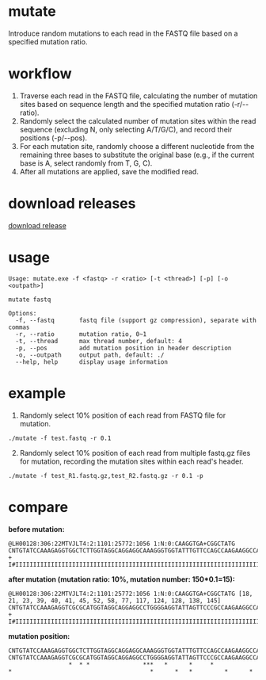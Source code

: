 # mutate
Introduce random mutations to each read in the FASTQ file based on a specified mutation ratio.

# workflow
1. Traverse each read in the FASTQ file, calculating the number of mutation sites based on sequence length and the specified mutation ratio (-r/--ratio).  
2. Randomly select the calculated number of mutation sites within the read sequence (excluding N, only selecting A/T/G/C), and record their positions (-p/--pos).  
3. For each mutation site, randomly choose a different nucleotide from the remaining three bases to substitute the original base (e.g., if the current base is A, select randomly from T, G, C).  
4. After all mutations are applied, save the modified read.

# download releases
[download release]()

# usage
```
Usage: mutate.exe -f <fastq> -r <ratio> [-t <thread>] [-p] [-o <outpath>]

mutate fastq

Options:
  -f, --fastq       fastq file (support gz compression), separate with commas
  -r, --ratio       mutation ratio, 0~1
  -t, --thread      max thread number, default: 4
  -p, --pos         add mutation position in header description
  -o, --outpath     output path, default: ./
  --help, help      display usage information
```

# example
1. Randomly select 10% position of each read from FASTQ file for mutation.
```
./mutate -f test.fastq -r 0.1
```
2. Randomly select 10% position of each read from multiple fastq.gz files for mutation, recording the mutation sites within each read's header.
```
./mutate -f test_R1.fastq.gz,test_R2.fastq.gz -r 0.1 -p
```

# compare
**before mutation:**
```
@LH00128:306:22MTVJLT4:2:1101:25772:1056 1:N:0:CAAGGTGA+CGGCTATG
CNTGTATCCAAAGAGGTGGCTCTTGGTAGGCAGGAGGCAAAGGGTGGTATTTGTTCCAGCCAAGAAGGCCAGACCACTTCTCTGTAGCTCATGTTCTTCTGACTCACACCCCTCAGTCCTATGGGCTGAGTAACTNTTCCAGCCTTGTGA
+
I#IIIIIIIIIIIIIIIIIIIIIIIIIIIIIIIIIIIIIIIIIIIIIIIIIIIIIIIIIIIIIIIIIIIIIIIIIIIIIIIIIIIIIIIIIIIIIIIIIIIIIIIIIIIII9IIIIIIIIIIIII9IIIIIIIII#IIIIIIIIIIIIII
```
**after mutation (mutation ratio: 10%, mutation number: 150*0.1=15):**
```
@LH00128:306:22MTVJLT4:2:1101:25772:1056 1:N:0:CAAGGTGA+CGGCTATG [18, 21, 23, 39, 40, 41, 45, 52, 58, 77, 117, 124, 128, 138, 145]
CNTGTATCCAAAGAGGTCGCGCATGGTAGGCAGGAGGCCTGGGGAGGTATTAGTTCCCGCCAAGAAGGCCAGACCAGTTCTCTGTAGCTCATGTTCTTCTGACTCACACCCCTCAGGCCTATGTGCTCAGTAACTNTGCCAGCCCTGTGA
+
I#IIIIIIIIIIIIIIIIIIIIIIIIIIIIIIIIIIIIIIIIIIIIIIIIIIIIIIIIIIIIIIIIIIIIIIIIIIIIIIIIIIIIIIIIIIIIIIIIIIIIIIIIIIIII9IIIIIIIIIIIII9IIIIIIIII#IIIIIIIIIIIIII
```
**mutation position:**
```
CNTGTATCCAAAGAGGTGGCTCTTGGTAGGCAGGAGGCAAAGGGTGGTATTTGTTCCAGCCAAGAAGGCCAGACCACTTCTCTGTAGCTCATGTTCTTCTGACTCACACCCCTCAGTCCTATGGGCTGAGTAACTNTTCCAGCCTTGTGA
CNTGTATCCAAAGAGGTCGCGCATGGTAGGCAGGAGGCCTGGGGAGGTATTAGTTCCCGCCAAGAAGGCCAGACCAGTTCTCTGTAGCTCATGTTCTTCTGACTCACACCCCTCAGGCCTATGTGCTCAGTAACTNTGCCAGCCCTGTGA
                 *  * *               ***   *      *     *                  *                                       *      *   *         *      *
```

# 
